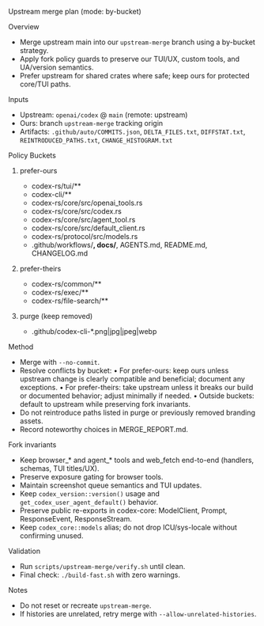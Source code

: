 Upstream merge plan (mode: by-bucket)

Overview
- Merge upstream main into our `upstream-merge` branch using a by-bucket strategy.
- Apply fork policy guards to preserve our TUI/UX, custom tools, and UA/version semantics.
- Prefer upstream for shared crates where safe; keep ours for protected core/TUI paths.

Inputs
- Upstream: `openai/codex` @ `main` (remote: upstream)
- Ours: branch `upstream-merge` tracking origin
- Artifacts: `.github/auto/COMMITS.json`, `DELTA_FILES.txt`, `DIFFSTAT.txt`, `REINTRODUCED_PATHS.txt`, `CHANGE_HISTOGRAM.txt`

Policy Buckets
1) prefer-ours
   - codex-rs/tui/**
   - codex-cli/**
   - codex-rs/core/src/openai_tools.rs
   - codex-rs/core/src/codex.rs
   - codex-rs/core/src/agent_tool.rs
   - codex-rs/core/src/default_client.rs
   - codex-rs/protocol/src/models.rs
   - .github/workflows/**, docs/**, AGENTS.md, README.md, CHANGELOG.md

2) prefer-theirs
   - codex-rs/common/**
   - codex-rs/exec/**
   - codex-rs/file-search/**

3) purge (keep removed)
   - .github/codex-cli-*.png|jpg|jpeg|webp

Method
- Merge with `--no-commit`.
- Resolve conflicts by bucket:
  • For prefer-ours: keep ours unless upstream change is clearly compatible and beneficial; document any exceptions.
  • For prefer-theirs: take upstream unless it breaks our build or documented behavior; adjust minimally if needed.
  • Outside buckets: default to upstream while preserving fork invariants.
- Do not reintroduce paths listed in purge or previously removed branding assets.
- Record noteworthy choices in MERGE_REPORT.md.

Fork invariants
- Keep browser_* and agent_* tools and web_fetch end-to-end (handlers, schemas, TUI titles/UX).
- Preserve exposure gating for browser tools.
- Maintain screenshot queue semantics and TUI updates.
- Keep `codex_version::version()` usage and `get_codex_user_agent_default()` behavior.
- Preserve public re-exports in codex-core: ModelClient, Prompt, ResponseEvent, ResponseStream.
- Keep `codex_core::models` alias; do not drop ICU/sys-locale without confirming unused.

Validation
- Run `scripts/upstream-merge/verify.sh` until clean.
- Final check: `./build-fast.sh` with zero warnings.

Notes
- Do not reset or recreate `upstream-merge`.
- If histories are unrelated, retry merge with `--allow-unrelated-histories`.
